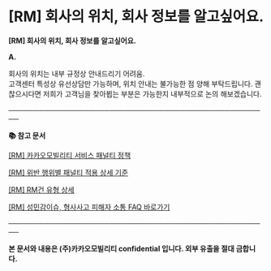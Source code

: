 # [RM] 회사의 위치, 회사 정보를 알고싶어요.

**[RM] 회사의 위치, 회사 정보를 알고싶어요.**

**A.**

회사의 위치는 내부 규정상 안내드리기 어려움.  
고객센터 특성상 유선상담만 가능하며, 위치 안내는 불가능한 점 양해 부탁드립니다. 괜찮으시다면 저희가 고객님을 찾아뵙는 부분은 가능한지 내부적으로 논의 해보겠습니다.

**────────────────────────────────────────────────────**

**📚 참고 문서**

[[RM] 카카오모빌리티 서비스 패널티 정책](https://kakaomobilitysupport.zendesk.com/hc/ko/articles/39999418590105)

[[RM] 위반 행위별 패널티 적용 상세 기준](https://kakaomobilitysupport.zendesk.com/hc/ko/articles/40001886598553)

[[RM] RM건 유형 상세](https://kakaomobilitysupport.zendesk.com/hc/ko/articles/40002148279065)

[[RM] 성민감이슈, 형사사고 피해자 소통 FAQ 바로가기](https://kakaomobilitysupport.zendesk.com/hc/ko/sections/39995774557721--RM-%EC%84%B1%EB%AF%BC%EA%B0%90%EC%9D%B4%EC%8A%88-%ED%98%95%EC%82%AC%EC%82%AC%EA%B3%A0-%ED%94%BC%ED%95%B4%EC%9E%90-%EC%86%8C%ED%86%B5-FAQ)

**────────────────────────────────────────────────────**

**본 문서와 내용은 (주)카카오모빌리티 confidential 입니다. 외부 유출을 절대 금합니다.**